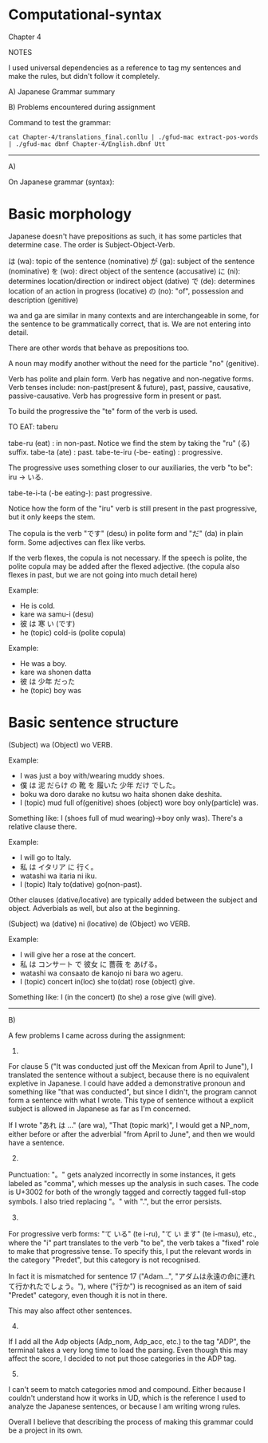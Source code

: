 # Computational-syntax
Chapter 4

NOTES

I used universal dependencies as a reference to tag my sentences and make the rules, but didn't follow it completely.

A) Japanese Grammar summary

B) Problems encountered during assignment

Command to test the grammar: 

```
cat Chapter-4/translations_final.conllu | ./gfud-mac extract-pos-words | ./gfud-mac dbnf Chapter-4/English.dbnf Utt
```

- - - - - -
A)

On Japanese grammar (syntax):

# Basic morphology

Japanese doesn't have prepositions as such, it has some particles that determine case. The order is Subject-Object-Verb.

は (wa): topic of the sentence (nominative)
が (ga): subject of the sentence (nominative)
を (wo): direct object of the sentence (accusative)
に (ni): determines location/direction or indirect object (dative)
で (de): determines location of an action in progress (locative)
の (no): "of", possession and description (genitive)

wa and ga are similar in many contexts and are interchangeable in some, for the sentence to be grammatically correct, that is. We are not entering into detail.

There are other words that behave as prepositions too.

A noun may modify another without the need for the particle "no" (genitive).

Verb has polite and plain form.
Verb has negative and non-negative forms.
Verb tenses include: non-past(present & future), past, passive, causative, passive-causative.
Verb has progressive form in present or past.

To build the progressive the "te" form of the verb is used.

TO EAT: taberu

tabe-ru (eat) : in non-past.		Notice we find the stem by taking the "ru" (る) suffix. 
tabe-ta (ate) : past.
tabe-te-iru (-be- eating) : progressive.

The progressive uses something closer to our auxiliaries, the verb "to be": iru -> いる.

tabe-te-i-ta (-be eating-): past progressive.

Notice how the form of the "iru" verb is still present in the past progressive, but it only keeps the stem.

The copula is the verb "です" (desu) in polite form and "だ" (da) in plain form. 
Some adjectives can flex like verbs.

If the verb flexes, the copula is not necessary. If the speech is polite, the polite copula may be added after the flexed adjective. (the copula also flexes in past, but we are not going into much detail here)

Example:
- He is cold.
- kare	wa	samu-i	(desu)
- 彼		は	寒 い 	(です)
- he		(topic)	cold-is	(polite copula)

Example:
- He was a boy.
- kare	wa	shonen	datta
- 彼		は	少年	だった
- he		(topic)	boy	was


# Basic sentence structure

(Subject) wa (Object) wo VERB.

Example:
- I 	was 	just 	a 	boy 	with/wearing 	muddy	shoes.
- 僕 	は 	泥	 	だらけ 	の 	靴 	を 	履いた	少年	だけ	でした。
- boku wa doro darake no kutsu wo haita shonen dake deshita.	
- I	(topic)	mud	full of(genitive)	shoes	(object) wore boy only(particle) was.

Something like: I (shoes full of mud wearing)->boy only was).
There's a relative clause there.

Example:
- I 	will 	go 	to 	Italy.
- 私	は	イタリア	に	行く。
- watashi wa itaria ni iku.
- I (topic) Italy to(dative) go(non-past).

Other clauses (dative/locative) are typically added between the subject and object.
Adverbials as well, but also at the beginning.

(Subject) wa (dative) ni (locative) de (Object) wo VERB.

Example:
- I 	will	 give	 her	 a	 rose	 at	 the	 concert.
- 私	は	コンサート	で	彼女	に	薔薇	を	あげる。
- watashi wa consaato de kanojo ni bara wo ageru.
- I	(topic)	concert	in(loc)	she	to(dat)	rose	(object)	give.

Something like: I (in the concert) (to she) a rose give (will give).

- - - - - -

B)

A few problems I came across during the assignment:

1) 

For clause 5 ("It was conducted just off the Mexican from April to June"), I translated the sentence without a subject, because there is no equivalent expletive in Japanese. I could have added a demonstrative pronoun and something like "that was conducted", but since I didn't, the program cannot form a sentence with what I wrote. This type of sentence without a explicit subject is allowed in Japanese as far as I'm concerned.

If I wrote "あれ は ..." (are wa), "That (topic mark)", I would get a NP_nom, either before or after the adverbial "from April to June", and then we would have a sentence. 

2) 

Punctuation: "。" gets analyzed incorrectly in some instances, it gets labeled as "comma", which messes up the analysis in such cases. The code is U+3002 for both of the wrongly tagged and correctly tagged full-stop symbols. I also tried replacing "。" with ".", but the error persists.

3)

For progressive verb forms: "て いる" (te i-ru), "て い ます" (te i-masu), etc., where the "i" part translates to the verb "to be", the verb takes a "fixed" role to make that progressive tense. 
To specify this, I put the relevant words in the category "Predet", but this category is not recognised. 

In fact it is mismatched for sentence 17 ("Adam...", "アダムは永遠の命に連れて行かれたでしょう。"), where ("行か") is recognised as an item of said "Predet" category, even though it is not in there.

This may also affect other sentences.


4) 

If I add all the Adp objects (Adp_nom, Adp_acc, etc.) to the tag "ADP", the terminal takes a very long time to load the parsing. Even though this may affect the score, I decided to not put those categories in the ADP tag.

5) 

I can't seem to match categories nmod and compound. Either because I couldn't understand how it works in UD, which is the reference I used to analyze the Japanese sentences, or because I am writing wrong rules.

Overall I believe that describing the process of making this grammar could be a project in its own.
